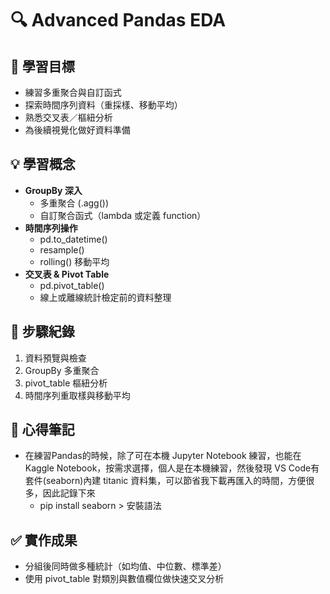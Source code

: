 # 🔍 Advanced Pandas EDA

## 🎯 學習目標
- 練習多重聚合與自訂函式  
- 探索時間序列資料（重採樣、移動平均）  
- 熟悉交叉表／樞紐分析  
- 為後續視覺化做好資料準備  

## 💡 學習概念
- **GroupBy 深入**  
    - 多重聚合 (.agg())  
    - 自訂聚合函式（lambda 或定義 function）  
- **時間序列操作**  
    - pd.to_datetime()
    - resample()
    - rolling() 移動平均  
- **交叉表 & Pivot Table**  
    - pd.pivot_table() 
    - 線上或離線統計檢定前的資料整理

## 📌 步驟紀錄

1. 資料預覽與檢查
2. GroupBy 多重聚合
3. pivot_table 樞紐分析
4. 時間序列重取樣與移動平均

## 🧠 心得筆記
- 在練習Pandas的時候，除了可在本機 Jupyter Notebook 練習，也能在 Kaggle Notebook，按需求選擇，個人是在本機練習，然後發現 VS Code有套件(seaborn)內建 titanic 資料集，可以節省我下載再匯入的時間，方便很多，因此記錄下來
    - pip install seaborn > 安裝語法


## ✅ 實作成果
- 分組後同時做多種統計（如均值、中位數、標準差）
- 使用 pivot_table 對類別與數值欄位做快速交叉分析
